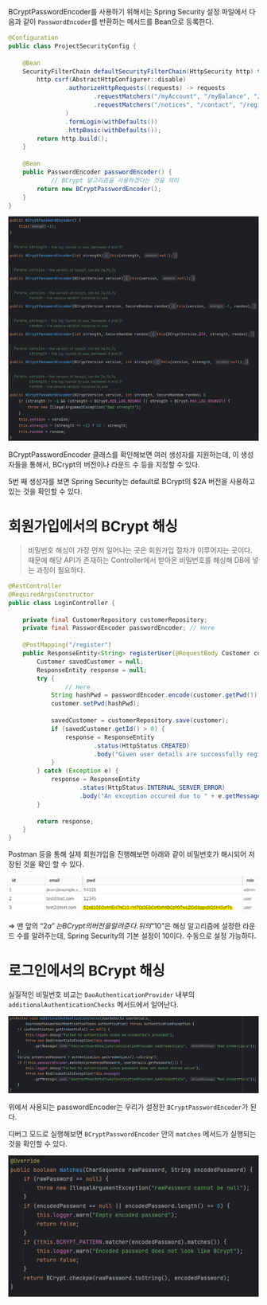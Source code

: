 BCryptPasswordEncoder를 사용하기 위해서는 Spring Security 설정 파일에서 다음과 같이 `PasswordEncoder`를 반환하는 메서드를 Bean으로 등록한다.

```java
@Configuration
public class ProjectSecurityConfig {

    @Bean
    SecurityFilterChain defaultSecurityFilterChain(HttpSecurity http) throws Exception {
        http.csrf(AbstractHttpConfigurer::disable)
                .authorizeHttpRequests((requests) -> requests
                        .requestMatchers("/myAccount", "/myBalance", "/myLoans", "/myCards").authenticated()
                        .requestMatchers("/notices", "/contact", "/register").permitAll()
                )
                .formLogin(withDefaults())
                .httpBasic(withDefaults());
        return http.build();
    }

    @Bean
    public PasswordEncoder passwordEncoder() {
		    // BCrypt 알고리즘을 사용하겠다는 것을 의미
        return new BCryptPasswordEncoder();
    }
}
```

![Untitled](./images/security23.png)

BCryptPasswordEncoder 클래스를 확인해보면 여러 생성자를 지원하는데, 이 생성자들을 통해서, BCrypt의 버전이나 라운드 수 등을 지정할 수 있다. 

5번 째 생성자를 보면 Spring Security는 default로 BCrypt의 $2A 버전을 사용하고 있는 것을 확인할 수 있다. 

# 회원가입에서의 BCrypt 해싱

> 비밀번호 해싱이 가장 먼저 일어나는 곳은 회원가입 절차가 이루어지는 곳이다. 때문에 해당 API가 존재하는 Controller에서 받아온 비밀번호를 해싱해 DB에 넣는 과정이 필요하다.
> 

```java
@RestController
@RequiredArgsConstructor
public class LoginController {

    private final CustomerRepository customerRepository;
    private final PasswordEncoder passwordEncoder; // Here

    @PostMapping("/register")
    public ResponseEntity<String> registerUser(@RequestBody Customer customer) {
        Customer savedCustomer = null;
        ResponseEntity response = null;
        try {
		        // Here
            String hashPwd = passwordEncoder.encode(customer.getPwd());
            customer.setPwd(hashPwd);

            savedCustomer = customerRepository.save(customer);
            if (savedCustomer.getId() > 0) {
                response = ResponseEntity
                        .status(HttpStatus.CREATED)
                        .body("Given user details are successfully registered");
            }
        } catch (Exception e) {
            response = ResponseEntity
                    .status(HttpStatus.INTERNAL_SERVER_ERROR)
                    .body("An exception occured due to " + e.getMessage());
        }

        return response;
    }
}
```

Postman 등을 통해 실제 회원가입을 진행해보면 아래와 같이 비밀번호가 해시되어 저장된 것을 확인 할 수 있다.

![Untitled](./images/security24.png)

⇒ 맨 앞의 “$2a”는 BCrypt의 버전을 알려준다. 뒤의 “$10”은 해싱 알고리즘에 설정한 라운드 수를 알려주는데, Spring Security의 기본 설정이 10이다. 수동으로 설정 가능하다.

# 로그인에서의 BCrypt 해싱

실질적인 비밀번호 비교는 `DaoAuthenticationProvider` 내부의 `additionalAuthenticationChecks` 메서드에서 일어난다. 

![Untitled](./images/security25.png)

위에서 사용되는 passwordEncoder는 우리가 설정한 `BCryptPasswordEncoder`가 된다.

디버그 모드로 실행해보면 `BCryptPasswordEncoder` 안의 `matches` 메서드가 실행되는 것을 확인할 수 있다.

![Untitled](./images/security26.png)